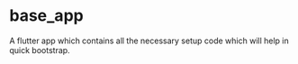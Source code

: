 # base_app

A flutter app which contains all the necessary setup code which will help in quick bootstrap.


